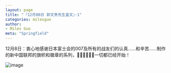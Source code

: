 ```yaml
---
layout: page
title: "『12月08日 郭文贵先生盖文』·1"
categories: milesguo
author:
- Miles Guo
meta: "Springfield"
---
```


12月8日：衷心地感谢日本富士会的007及所有的战友们的认真……和辛苦……制作的新中国联邦的旗帜和徽章的系列，🙏🙏🙏🙏🙏🙏一切都已经开始！

![image](../../../../image/milesguo/2020_12_08_Miles_Guo_Getter_1_1.png)

